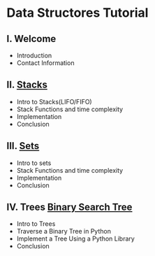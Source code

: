 # Data Structores Tutorial
## I. Welcome
* Introduction
* Contact Information
## II. [Stacks](1-Stacks.md)
* Intro to Stacks(LIFO/FIFO)
* Stack Functions and time complexity
* Implementation
* Conclusion
## III. [Sets](2-Sets.md)
* Intro to sets
* Stack Functions and time complexity
* Implementation
* Conclusion
## IV. Trees [Binary Search Tree](3-bst.md)
* Intro to Trees
* Traverse a Binary Tree in Python
* Implement a Tree Using a Python Library
* Conclusion
